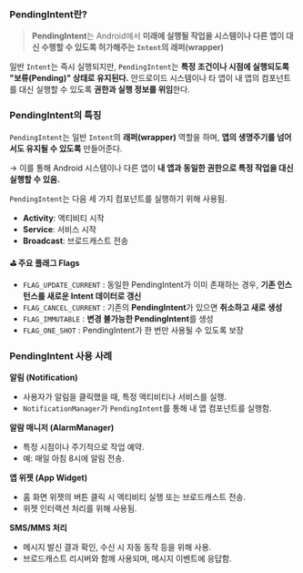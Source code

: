 ### PendingIntent란?

> **PendingIntent**는 Android에서 **미래에 실행될 작업을 시스템이나 다른 앱이 대신 수행할 수 있도록 허가해주는 `Intent`의 래퍼(wrapper)**
> 

일반 `Intent`는 즉시 실행되지만, `PendingIntent`는 **특정 조건이나 시점에 실행되도록 "보류(Pending)" 상태로 유지된다.** 안드로이드 시스템이나 타 앱이 내 앱의 컴포넌트를 대신 실행할 수 있도록 **권한과 실행 정보를 위임**한다.

### PendingIntent의 특징

`PendingIntent`는 일반 `Intent`의 **래퍼(wrapper)** 역할을 하며, **앱의 생명주기를 넘어서도 유지될 수 있도록** 만들어준다.

→ 이를 통해 Android 시스템이나 다른 앱이 **내 앱과 동일한 권한으로 특정 작업을 대신 실행할 수 있음.** 

`PendingIntent`는 다음 세 가지 컴포넌트를 실행하기 위해 사용됨.

- **Activity**: 액티비티 시작
- **Service**: 서비스 시작
- **Broadcast**: 브로드캐스트 전송

**⛳ 주요 플래그 Flags**

- `FLAG_UPDATE_CURRENT` : 동일한 PendingIntent가 이미 존재하는 경우, **기존 인스턴스를 새로운 Intent 데이터로 갱신**
- `FLAG_CANCEL_CURRENT` : 기존의 **PendingIntent**가 있으면 **취소하고 새로 생성**
- `FLAG_IMMUTABLE` : **변경 불가능한 PendingIntent**를 생성
- `FLAG_ONE_SHOT`  : PendingIntent가 한 번만 사용될 수 있도록 보장

### PendingIntent 사용 사례

**알림 (Notification)**

- 사용자가 알림을 클릭했을 때, 특정 액티비티나 서비스를 실행.
- `NotificationManager`가 `PendingIntent`를 통해 내 앱 컴포넌트를 실행함.

 **알람 매니저 (AlarmManager)**

- 특정 시점이나 주기적으로 작업 예약.
- 예: 매일 아침 8시에 알림 전송.

**앱 위젯 (App Widget)**

- 홈 화면 위젯의 버튼 클릭 시 액티비티 실행 또는 브로드캐스트 전송.
- 위젯 인터랙션 처리를 위해 사용됨.

**SMS/MMS 처리**

- 메시지 발신 결과 확인, 수신 시 자동 동작 등을 위해 사용.
- 브로드캐스트 리시버와 함께 사용되며, 메시지 이벤트에 응답함.